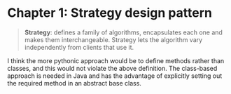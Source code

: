 # Chapter 1: Strategy design pattern

> **Strategy**: defines a family of algorithms, encapsulates each one and makes them interchangeable. Strategy lets the algorithm vary independently from clients that use it.

I think the more pythonic approach would be to define methods rather than classes, and this would not violate the above definition.  The class-based approach is needed in Java and has the advantage of explicitly setting out the required method in an abstract base class. 
